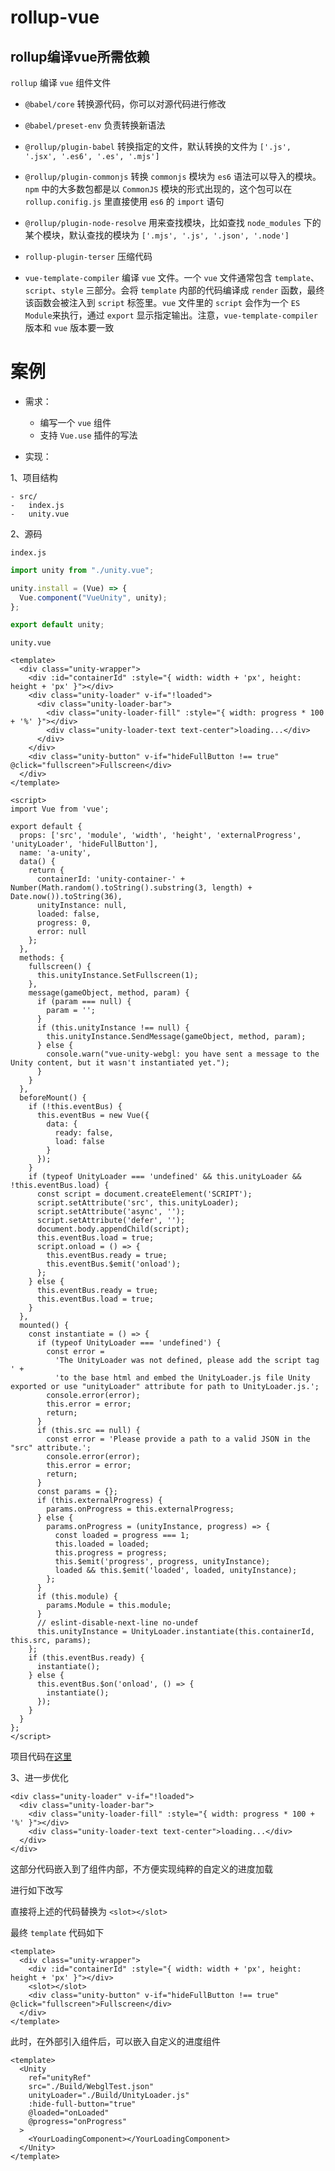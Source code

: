 # rollup-vue


## rollup编译vue所需依赖

`rollup` 编译 `vue` 组件文件

- `@babel/core` 转换源代码，你可以对源代码进行修改
- `@babel/preset-env` 负责转换新语法

- `@rollup/plugin-babel` 转换指定的文件，默认转换的文件为 `['.js', '.jsx', '.es6', '.es', '.mjs']`
- `@rollup/plugin-commonjs` 转换 `commonjs` 模块为 `es6` 语法可以导入的模块。`npm` 中的大多数包都是以 `CommonJS` 模块的形式出现的，这个包可以在 `rollup.conifig.js` 里直接使用 `es6` 的 `import` 语句

- `@rollup/plugin-node-resolve` 用来查找模块，比如查找 `node_modules` 下的某个模块，默认查找的模块为 `['.mjs', '.js', '.json', '.node']`

- `rollup-plugin-terser` 压缩代码

- `vue-template-compiler` 编译 `vue` 文件。一个 `vue` 文件通常包含 `template`、`script`、`style` 三部分。会将 `template` 内部的代码编译成 `render` 函数，最终该函数会被注入到 `script` 标签里。`vue` 文件里的 `script` 会作为一个 `ES Module`来执行，通过 `export` 显示指定输出。注意，`vue-template-compiler` 版本和 `vue` 版本要一致


# 案例

- 需求：
  - 编写一个 `vue` 组件
  - 支持 `Vue.use` 插件的写法

- 实现：

1、项目结构
```
- src/
-   index.js
-   unity.vue
```

2、源码

`index.js`
```js
import unity from "./unity.vue";

unity.install = (Vue) => {
  Vue.component("VueUnity", unity);
};

export default unity;

```

`unity.vue`
```vue
<template>
  <div class="unity-wrapper">
    <div :id="containerId" :style="{ width: width + 'px', height: height + 'px' }"></div>
    <div class="unity-loader" v-if="!loaded">
      <div class="unity-loader-bar">
        <div class="unity-loader-fill" :style="{ width: progress * 100 + '%' }"></div>
        <div class="unity-loader-text text-center">loading...</div>
      </div>
    </div>
    <div class="unity-button" v-if="hideFullButton !== true" @click="fullscreen">Fullscreen</div>
  </div>
</template>

<script>
import Vue from 'vue';

export default {
  props: ['src', 'module', 'width', 'height', 'externalProgress', 'unityLoader', 'hideFullButton'],
  name: 'a-unity',
  data() {
    return {
      containerId: 'unity-container-' + Number(Math.random().toString().substring(3, length) + Date.now()).toString(36),
      unityInstance: null,
      loaded: false,
      progress: 0,
      error: null
    };
  },
  methods: {
    fullscreen() {
      this.unityInstance.SetFullscreen(1);
    },
    message(gameObject, method, param) {
      if (param === null) {
        param = '';
      }
      if (this.unityInstance !== null) {
        this.unityInstance.SendMessage(gameObject, method, param);
      } else {
        console.warn("vue-unity-webgl: you have sent a message to the Unity content, but it wasn't instantiated yet.");
      }
    }
  },
  beforeMount() {
    if (!this.eventBus) {
      this.eventBus = new Vue({
        data: {
          ready: false,
          load: false
        }
      });
    }
    if (typeof UnityLoader === 'undefined' && this.unityLoader && !this.eventBus.load) {
      const script = document.createElement('SCRIPT');
      script.setAttribute('src', this.unityLoader);
      script.setAttribute('async', '');
      script.setAttribute('defer', '');
      document.body.appendChild(script);
      this.eventBus.load = true;
      script.onload = () => {
        this.eventBus.ready = true;
        this.eventBus.$emit('onload');
      };
    } else {
      this.eventBus.ready = true;
      this.eventBus.load = true;
    }
  },
  mounted() {
    const instantiate = () => {
      if (typeof UnityLoader === 'undefined') {
        const error =
          'The UnityLoader was not defined, please add the script tag ' +
          'to the base html and embed the UnityLoader.js file Unity exported or use "unityLoader" attribute for path to UnityLoader.js.';
        console.error(error);
        this.error = error;
        return;
      }
      if (this.src == null) {
        const error = 'Please provide a path to a valid JSON in the "src" attribute.';
        console.error(error);
        this.error = error;
        return;
      }
      const params = {};
      if (this.externalProgress) {
        params.onProgress = this.externalProgress;
      } else {
        params.onProgress = (unityInstance, progress) => {
          const loaded = progress === 1;
          this.loaded = loaded;
          this.progress = progress;
          this.$emit('progress', progress, unityInstance);
          loaded && this.$emit('loaded', loaded, unityInstance);
        };
      }
      if (this.module) {
        params.Module = this.module;
      }
      // eslint-disable-next-line no-undef
      this.unityInstance = UnityLoader.instantiate(this.containerId, this.src, params);
    };
    if (this.eventBus.ready) {
      instantiate();
    } else {
      this.eventBus.$on('onload', () => {
        instantiate();
      });
    }
  }
};
</script>

```

项目代码在[这里](https://github.com/sileny/unity)

3、进一步优化

```
<div class="unity-loader" v-if="!loaded">
  <div class="unity-loader-bar">
    <div class="unity-loader-fill" :style="{ width: progress * 100 + '%' }"></div>
    <div class="unity-loader-text text-center">loading...</div>
  </div>
</div>
```

这部分代码嵌入到了组件内部，不方便实现纯粹的自定义的进度加载

进行如下改写

直接将上述的代码替换为 `<slot></slot>`

最终 `template` 代码如下
```vue
<template>
  <div class="unity-wrapper">
    <div :id="containerId" :style="{ width: width + 'px', height: height + 'px' }"></div>
    <slot></slot>
    <div class="unity-button" v-if="hideFullButton !== true" @click="fullscreen">Fullscreen</div>
  </div>
</template>
```

此时，在外部引入组件后，可以嵌入自定义的进度组件

```vue
<template>
  <Unity
    ref="unityRef"
    src="./Build/WebglTest.json"
    unityLoader="./Build/UnityLoader.js"
    :hide-full-button="true"
    @loaded="onLoaded"
    @progress="onProgress"
  >
    <YourLoadingComponent></YourLoadingComponent>
  </Unity>
</template>
```

